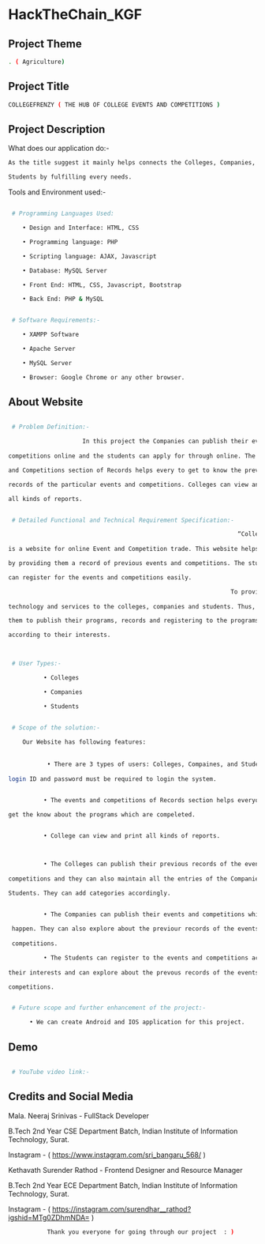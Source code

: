 # HackTheChain_KGF

## Project Theme

```bash
. ( Agriculture)

```

## Project Title

```bash
COLLEGEFRENZY ( THE HUB OF COLLEGE EVENTS AND COMPETITIONS )
```

## Project Description

What does our application do:-

```bash
As the title suggest it mainly helps connects the Colleges, Companies, and 

Students by fulfilling every needs.

```

Tools and Environment used:-

```bash

 # Programming Languages Used:

    • Design and Interface: HTML, CSS

    • Programming language: PHP

    • Scripting language: AJAX, Javascript

    • Database: MySQL Server

    • Front End: HTML, CSS, Javascript, Bootstrap

    • Back End: PHP & MySQL


```

```bash

 # Software Requirements:-

    • XAMPP Software

    • Apache Server

    • MySQL Server

    • Browser: Google Chrome or any other browser.


```

## About Website

```bash

 # Problem Definition:-

                     In this project the Companies can publish their events and 
                     
competitions online and the students can apply for through online. The Events 

and Competitions section of Records helps every to get to know the previous 

records of the particular events and competitions. Colleges can view and print 

all kinds of reports.


```

```bash

 # Detailed Functional and Technical Requirement Specification:-

                                                                 “CollegeFrenzy” 
                                                                 
is a website for online Event and Competition trade. This website helps everyone

by providing them a record of previous events and competitions. The students 

can register for the events and competitions easily. 

                                                               To provide 
                                                               
technology and services to the colleges, companies and students. Thus, helping 

them to publish their programs, records and registering to the programs

according to their interests. 
                                                           

```

```bash

 # User Types:-

          • Colleges

          • Companies

          • Students


```

```bash

 # Scope of the solution:-
 
    Our Website has following features:
    
 
           • There are 3 types of users: Colleges, Compaines, and Students. The 
           
login ID and password must be required to login the system.


          • The events and competitions of Records section helps everyone to 
          
get the know about the programs which are compeleted.


          • College can view and print all kinds of reports.



          • The Colleges can publish their previous records of the events and the 
          
competitions and they can also maintain all the entries of the Companies, and the

Students. They can add categories accordingly. 


          • The Companies can publish their events and competitions which are gonna
          
 happen. They can also explore about the previour records of the events and the 
 
 competitions.

          • The Students can register to the events and competitions accordig to 
          
their interests and can explore about the prevous records of the events and the

competitions.


```

```bash

 # Future scope and further enhancement of the project:-

      • We can create Android and IOS application for this project.

```

## Demo

```bash

 # YouTube video link:- 


```

## Credits and Social Media 



   Mala. Neeraj Srinivas - FullStack Developer

   B.Tech 2nd Year CSE Department Batch, Indian Institute of Information Technology, Surat.

   Instagram - ( https://www.instagram.com/sri_bangaru_568/ )




   Kethavath Surender Rathod - Frontend Designer and Resource Manager

   B.Tech 2nd Year ECE Department Batch, Indian Institute of Information Technology, Surat.

   Instagram - ( https://instagram.com/surendhar__rathod?igshid=MTg0ZDhmNDA= )




```bash
           Thank you everyone for going through our project  : )

```

